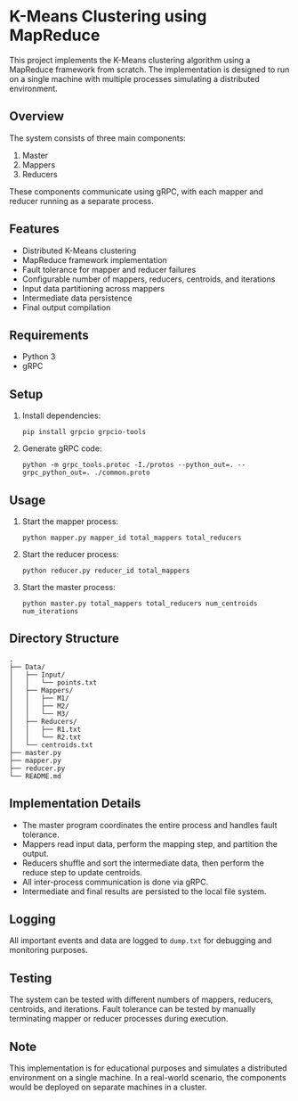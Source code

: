 # K-Means Clustering using MapReduce

This project implements the K-Means clustering algorithm using a MapReduce framework from scratch. The implementation is designed to run on a single machine with multiple processes simulating a distributed environment.

## Overview

The system consists of three main components:
1. Master
2. Mappers
3. Reducers

These components communicate using gRPC, with each mapper and reducer running as a separate process.

## Features

- Distributed K-Means clustering
- MapReduce framework implementation
- Fault tolerance for mapper and reducer failures
- Configurable number of mappers, reducers, centroids, and iterations
- Input data partitioning across mappers
- Intermediate data persistence
- Final output compilation

## Requirements

- Python 3
- gRPC

## Setup

1. Install dependencies:
   ```
   pip install grpcio grpcio-tools
   ```

2. Generate gRPC code:
   ```
   python -m grpc_tools.protoc -I./protos --python_out=. --grpc_python_out=. ./common.proto
   ```

## Usage

1. Start the mapper process:
   ```
   python mapper.py mapper_id total_mappers total_reducers
   ```

2. Start the reducer process:
   ```
   python reducer.py reducer_id total_mappers
   ```
3. Start the master process:
   ```
   python master.py total_mappers total_reducers num_centroids num_iterations
   ```

## Directory Structure

```
.
├── Data/
│   ├── Input/
│   │   └── points.txt
│   ├── Mappers/
│   │   ├── M1/
│   │   ├── M2/
│   │   └── M3/
│   ├── Reducers/
│   │   ├── R1.txt
│   │   └── R2.txt
│   └── centroids.txt
├── master.py
├── mapper.py
├── reducer.py
└── README.md
```

## Implementation Details

- The master program coordinates the entire process and handles fault tolerance.
- Mappers read input data, perform the mapping step, and partition the output.
- Reducers shuffle and sort the intermediate data, then perform the reduce step to update centroids.
- All inter-process communication is done via gRPC.
- Intermediate and final results are persisted to the local file system.

## Logging

All important events and data are logged to `dump.txt` for debugging and monitoring purposes.

## Testing

The system can be tested with different numbers of mappers, reducers, centroids, and iterations. Fault tolerance can be tested by manually terminating mapper or reducer processes during execution.

## Note

This implementation is for educational purposes and simulates a distributed environment on a single machine. In a real-world scenario, the components would be deployed on separate machines in a cluster.
